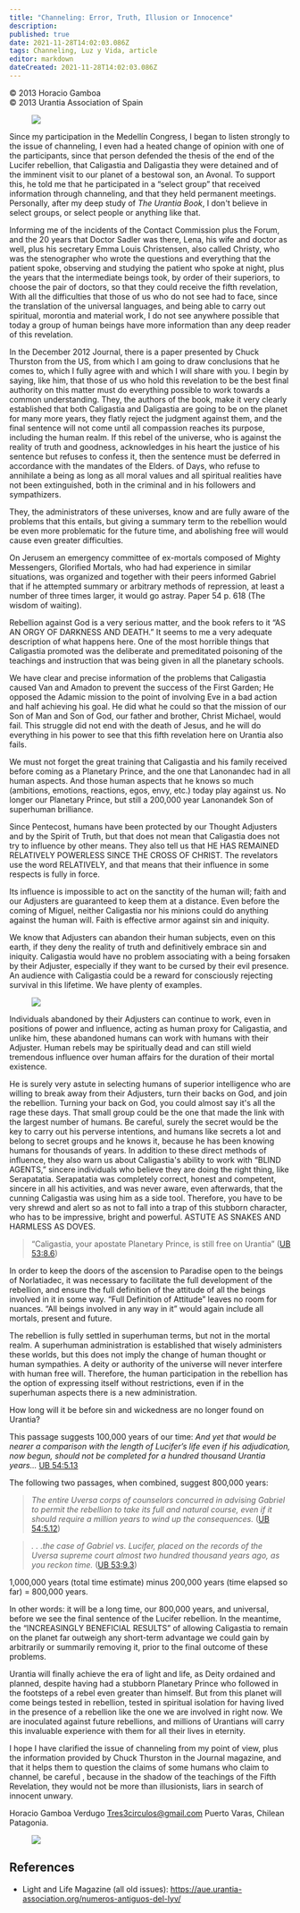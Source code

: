 ```yaml
---
title: "Channeling: Error, Truth, Illusion or Innocence"
description: 
published: true
date: 2021-11-28T14:02:03.086Z
tags: Channeling, Luz y Vida, article
editor: markdown
dateCreated: 2021-11-28T14:02:03.086Z
---
```


<p class="v-card v-sheet theme--light gray lighten-3 px-2">© 2013 Horacio Gamboa<br>© 2013 Urantia Association of Spain</p>


<figure id="Figure_1" class="image urantiapedia">
<img src="/image/article/Luz_y_Vida/LyV35/07.jpg">
</figure>

Since my participation in the Medellín Congress, I began to listen strongly to the issue of channeling, I even had a heated change of opinion with one of the participants, since that person defended the thesis of the end of the Lucifer rebellion, that Caligastia and Daligastia they were detained and of the imminent visit to our planet of a bestowal son, an Avonal. To support this, he told me that he participated in a “select group” that received information through channeling, and that they held permanent meetings. Personally, after my deep study of _The Urantia Book_, I don't believe in select groups, or select people or anything like that.

Informing me of the incidents of the Contact Commission plus the Forum, and the 20 years that Doctor Sadler was there, Lena, his wife and doctor as well, plus his secretary Emma Louis Christensen, also called Christy, who was the stenographer who wrote the questions and everything that the patient spoke, observing and studying the patient who spoke at night, plus the years that the intermediate beings took, by order of their superiors, to choose the pair of doctors, so that they could receive the fifth revelation, With all the difficulties that those of us who do not see had to face, since the translation of the universal languages, and being able to carry out spiritual, morontia and material work, I do not see anywhere possible that today a group of human beings have more information than any deep reader of this revelation.

In the December 2012 Journal, there is a paper presented by Chuck Thurston from the US, from which I am going to draw conclusions that he comes to, which I fully agree with and which I will share with you. I begin by saying, like him, that those of us who hold this revelation to be the best final authority on this matter must do everything possible to work towards a common understanding. They, the authors of the book, make it very clearly established that both Caligastia and Daligastia are going to be on the planet for many more years, they flatly reject the judgment against them, and the final sentence will not come until all compassion reaches its purpose, including the human realm. If this rebel of the universe, who is against the reality of truth and goodness, acknowledges in his heart the justice of his sentence but refuses to confess it, then the sentence must be deferred in accordance with the mandates of the Elders. of Days, who refuse to annihilate a being as long as all moral values and all spiritual realities have not been extinguished, both in the criminal and in his followers and sympathizers.

They, the administrators of these universes, know and are fully aware of the problems that this entails, but giving a summary term to the rebellion would be even more problematic for the future time, and abolishing free will would cause even greater difficulties.

On Jerusem an emergency committee of ex-mortals composed of Mighty Messengers, Glorified Mortals, who had had experience in similar situations, was organized and together with their peers informed Gabriel that if he attempted summary or arbitrary methods of repression, at least a number of three times larger, it would go astray. Paper  54 p. 618 (The wisdom of waiting).

Rebellion against God is a very serious matter, and the book refers to it “AS AN ORGY OF DARKNESS AND DEATH.” It seems to me a very adequate description of what happens here. One of the most horrible things that Caligastia promoted was the deliberate and premeditated poisoning of the teachings and instruction that was being given in all the planetary schools.

We have clear and precise information of the problems that Caligastia caused Van and Amadon to prevent the success of the First Garden; He opposed the Adamic mission to the point of involving Eve in a bad action and half achieving his goal. He did what he could so that the mission of our Son of Man and Son of God, our father and brother, Christ Michael, would fail. This struggle did not end with the death of Jesus, and he will do everything in his power to see that this fifth revelation here on Urantia also fails.

We must not forget the great training that Caligastia and his family received before coming as a Planetary Prince, and the one that Lanonandec had in all human aspects. And those human aspects that he knows so much (ambitions, emotions, reactions, egos, envy, etc.) today play against us. No longer our Planetary Prince, but still a 200,000 year Lanonandek Son of superhuman brilliance.

Since Pentecost, humans have been protected by our Thought Adjusters and by the Spirit of Truth, but that does not mean that Caligastia does not try to influence by other means. They also tell us that HE HAS REMAINED RELATIVELY POWERLESS SINCE THE CROSS OF CHRIST. The revelators use the word RELATIVELY, and that means that their influence in some respects is fully in force.

Its influence is impossible to act on the sanctity of the human will; faith and our Adjusters are guaranteed to keep them at a distance. Even before the coming of Miguel, neither Caligastia nor his minions could do anything against the human will. Faith is effective armor against sin and iniquity.

We know that Adjusters can abandon their human subjects, even on this earth, if they deny the reality of truth and definitively embrace sin and iniquity. Caligastia would have no problem associating with a being forsaken by their Adjuster, especially if they want to be cursed by their evil presence. An audience with Caligastia could be a reward for consciously rejecting survival in this lifetime. We have plenty of examples.

<figure id="Figure_2" class="image urantiapedia">
<img src="/image/article/Luz_y_Vida/LyV35/08.jpg">
</figure>

Individuals abandoned by their Adjusters can continue to work, even in positions of power and influence, acting as human proxy for Caligastia, and unlike him, these abandoned humans can work with humans with their Adjuster. Human rebels may be spiritually dead and can still wield tremendous influence over human affairs for the duration of their mortal existence.

He is surely very astute in selecting humans of superior intelligence who are willing to break away from their Adjusters, turn their backs on God, and join the rebellion. Turning your back on God, you could almost say it's all the rage these days. That small group could be the one that made the link with the largest number of humans. Be careful, surely the secret would be the key to carry out his perverse intentions, and humans like secrets a lot and belong to secret groups and he knows it, because he has been knowing humans for thousands of years. In addition to these direct methods of influence, they also warn us about Caligastia's ability to work with “BLIND AGENTS,” sincere individuals who believe they are doing the right thing, like Serapatatia. Serapatatia was completely correct, honest and competent, sincere in all his activities, and was never aware, even afterwards, that the cunning Caligastia was using him as a side tool. Therefore, you have to be very shrewd and alert so as not to fall into a trap of this stubborn character, who has to be impressive, bright and powerful. ASTUTE AS SNAKES AND HARMLESS AS DOVES.

> “Caligastia, your apostate Planetary Prince, is still free on Urantia” ([UB 53:8.6](/en/The_Urantia_Book/53#p8_6))

In order to keep the doors of the ascension to Paradise open to the beings of Norlatiadec, it was necessary to facilitate the full development of the rebellion, and ensure the full definition of the attitude of all the beings involved in it in some way. “Full Definition of Attitude” leaves no room for nuances. “All beings involved in any way in it” would again include all mortals, present and future.

The rebellion is fully settled in superhuman terms, but not in the mortal realm. A superhuman administration is established that wisely administers these worlds, but this does not imply the change of human thought or human sympathies. A deity or authority of the universe will never interfere with human free will. Therefore, the human participation in the rebellion has the option of expressing itself without restrictions, even if in the superhuman aspects there is a new administration.

How long will it be before sin and wickedness are no longer found on Urantia?

This passage suggests 100,000 years of our time: _And yet that would be nearer a comparison with the length of Lucifer’s life even if his adjudication, now begun, should not be completed for a hundred thousand Urantia years..._ [UB 54:5.13](/en/The_Urantia_Book/54#p5_13)

The following two passages, when combined, suggest 800,000 years:

> _The entire Uversa corps of counselors concurred in advising Gabriel to permit the rebellion to take its full and natural course, even if it should require a million years to wind up the consequences._ ([UB 54:5.12](/en/The_Urantia_Book/54#p5_12))

> _. . .the case of Gabriel *vs.* Lucifer, placed on the records of the Uversa supreme court almost two hundred thousand years ago, as you reckon time._ ([UB 53:9.3](/en/The_Urantia_Book/53#p9_3))

1,000,000 years (total time estimate) minus 200,000 years (time elapsed so far) = 800,000 years.

In other words: it will be a long time, our 800,000 years, and universal, before we see the final sentence of the Lucifer rebellion. In the meantime, the “INCREASINGLY BENEFICIAL RESULTS” of allowing Caligastia to remain on the planet far outweigh any short-term advantage we could gain by arbitrarily or summarily removing it, prior to the final outcome of these problems.

Urantia will finally achieve the era of light and life, as Deity ordained and planned, despite having had a stubborn Planetary Prince who followed in the footsteps of a rebel even greater than himself. But from this planet will come beings tested in rebellion, tested in spiritual isolation for having lived in the presence of a rebellion like the one we are involved in right now. We are inoculated against future rebellions, and millions of Urantians will carry this invaluable experience with them for all their lives in eternity.

I hope I have clarified the issue of channeling from my point of view, plus the information provided by Chuck Thurston in the Journal magazine, and that it helps them to question the claims of some humans who claim to channel, be careful , because in the shadow of the teachings of the Fifth Revelation, they would not be more than illusionists, liars in search of innocent unwary.

Horacio Gamboa Verdugo
Tres3circulos@gmail.com
Puerto Varas, Chilean Patagonia.

<figure id="Figure_3" class="image urantiapedia">
<img src="/image/article/Luz_y_Vida/LyV35/14.jpg">
</figure>

## References

- Light and Life Magazine (all old issues): https://aue.urantia-association.org/numeros-antiguos-del-lyv/


